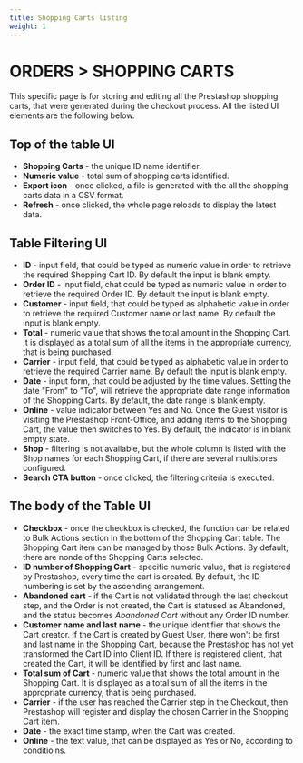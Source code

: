 ```yaml
---
title: Shopping Carts listing
weight: 1
---
```


# ORDERS > SHOPPING CARTS

This specific page is for storing and editing all the Prestashop shopping carts, that were generated during the checkout process. All the listed UI elements are the following below.

## Top of the table UI

- **Shopping Carts** - the unique ID name identifier.
- **Numeric value** - total sum of shopping carts identified.
- **Export icon** - once clicked, a file is generated with the all the shopping carts data in a CSV format.
- **Refresh** - once clicked, the whole page reloads to display the latest data.

## Table Filtering UI

- **ID** - input field, that could be typed as numeric value in order to retrieve the required Shopping Cart ID. By default the input is blank empty.
- **Order ID** - input field, chat could be typed as numeric value in order to retrieve the required Order ID. By default the input is blank empty.
- **Customer** - input field, that could be typed as alphabetic value in order to retrieve the required Customer name or last name. By default the input is blank empty.
- **Total** - numeric value that shows the total amount in the Shopping Cart. It is displayed as a total sum of all the items in the appropriate currency, that is being purchased. 
- **Carrier** - input field, that could be typed as alphabetic value in order to retrieve the required Carrier name. By default the input is blank empty.
- **Date** - input form, that could be adjusted by the time values. Setting the date "From" to "To", will retrieve the appropriate date range information of the Shopping Carts. By default, the date range is blank empty.
- **Online** - value indicator between Yes and No. Once the Guest visitor is visiting the Prestashop Front-Office, and adding items to the Shopping Cart, the value then switches to Yes. By default, the indicator is in blank empty state.
- **Shop** - filtering is not available, but the whole column is listed with the Shop names for each Shopping Cart, if there are several multistores configured.
- **Search CTA button** - once clicked, the filtering criteria is executed.

## The body of the Table UI

- **Checkbox** - once the checkbox is checked, the function can be related to Bulk Actions section in the bottom of the Shopping Cart table. The Shopping Cart item can be managed by those Bulk Actions. By default, there are nonde of the Shopping Carts selected.
- **ID number of Shopping Cart** - specific numeric value, that is registered by Prestashop, every time the cart is created. By default, the ID numbering is set by the ascending arrangement.
- **Abandoned cart** - if the Cart is not validated through the last checkout step, and the Order is not created, the Cart is statused as Abandoned, and the status becomes _Abandoned Cart_ without any Order ID number.
- **Customer name and last name** - the unique identifier that shows the Cart creator. If the Cart is created by Guest User, there won't be first and last name in the Shopping Cart, because the Prestashop has not yet transformed the Cart ID into Client ID. If there is registered client, that created the Cart, it will be identified by first and last name.
- **Total sum of Cart** - numeric value that shows the total amount in the Shopping Cart. It is displayed as a total sum of all the items in the appropriate currency, that is being purchased.
- **Carrier** - if the user has reached the Carrier step in the Checkout, then Prestashop will register and display the chosen Carrier in the Shopping Cart item.
- **Date** - the exact time stamp, when the Cart was created.
- **Online** - the text value, that can be displayed as Yes or No, according to conditioins.
